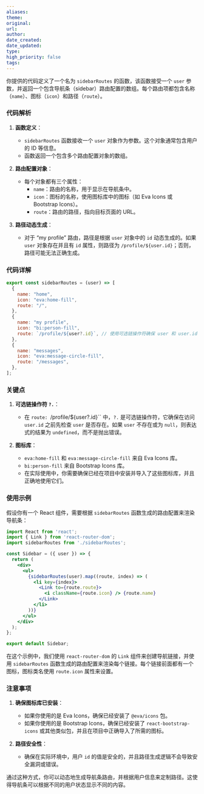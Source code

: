```yaml
---
aliases: 
theme: 
original: 
url: 
author: 
date_created: 
date_updated: 
type: 
high_priority: false
tags:
---
```

你提供的代码定义了一个名为 `sidebarRoutes` 的函数，该函数接受一个 `user` 参数，并返回一个包含导航条（sidebar）路由配置的数组。每个路由项都包含名称（`name`）、图标（`icon`）和路径（`route`）。

### 代码解析

1. **函数定义**：
   - `sidebarRoutes` 函数接收一个 `user` 对象作为参数。这个对象通常包含用户的 ID 等信息。
   - 函数返回一个包含多个路由配置对象的数组。

2. **路由配置对象**：
   - 每个对象都有三个属性：
     - `name`：路由的名称，用于显示在导航条中。
     - `icon`：图标的名称，使用图标库中的图标（如 Eva Icons 或 Bootstrap Icons）。
     - `route`：路由的路径，指向目标页面的 URL。

3. **路径动态生成**：
   - 对于 “my profile” 路由，路径是根据 `user` 对象中的 `id` 动态生成的。如果 `user` 对象存在并且有 `id` 属性，则路径为 `/profile/${user.id}`；否则，路径可能无法正确生成。

### 代码详解

```javascript
export const sidebarRoutes = (user) => [
  {
    name: "home",
    icon: "eva:home-fill",
    route: "/",
  },
  {
    name: "my profile",
    icon: "bi:person-fill",
    route: `/profile/${user?.id}`, // 使用可选链操作符确保 user 和 user.id 存在
  },
  {
    name: "messages",
    icon: "eva:message-circle-fill",
    route: "/messages",
  },
];
```

### 关键点

1. **可选链操作符 `?.`**：
   - 在 `route: `/profile/${user?.id}`` 中，`?.` 是可选链操作符，它确保在访问 `user.id` 之前先检查 `user` 是否存在。如果 `user` 不存在或为 `null`，则表达式的结果为 `undefined`，而不是抛出错误。

2. **图标库**：
   - `eva:home-fill` 和 `eva:message-circle-fill` 来自 Eva Icons 库。
   - `bi:person-fill` 来自 Bootstrap Icons 库。
   - 在实际使用中，你需要确保已经在项目中安装并导入了这些图标库，并且正确地使用它们。

### 使用示例

假设你有一个 React 组件，需要根据 `sidebarRoutes` 函数生成的路由配置来渲染导航条：

```jsx
import React from 'react';
import { Link } from 'react-router-dom';
import sidebarRoutes from './sidebarRoutes';

const Sidebar = ({ user }) => {
  return (
    <div>
      <ul>
        {sidebarRoutes(user).map((route, index) => (
          <li key={index}>
            <Link to={route.route}>
              <i className={route.icon} /> {route.name}
            </Link>
          </li>
        ))}
      </ul>
    </div>
  );
};

export default Sidebar;
```

在这个示例中，我们使用 `react-router-dom` 的 `Link` 组件来创建导航链接，并使用 `sidebarRoutes` 函数生成的路由配置来渲染每个链接。每个链接前面都有一个图标，图标类名使用 `route.icon` 属性来设置。

### 注意事项

1. **确保图标库已安装**：
   - 如果你使用的是 Eva Icons，确保已经安装了 `@eva/icons` 包。
   - 如果你使用的是 Bootstrap Icons，确保已经安装了 `react-bootstrap-icons` 或其他类似包，并且在项目中正确导入了所需的图标。

2. **路径安全性**：
   - 确保在实际环境中，用户 `id` 的值是安全的，并且路径生成逻辑不会导致安全漏洞或错误。

通过这种方式，你可以动态地生成导航条路由，并根据用户信息来定制路径。这使得导航条可以根据不同的用户状态显示不同的内容。